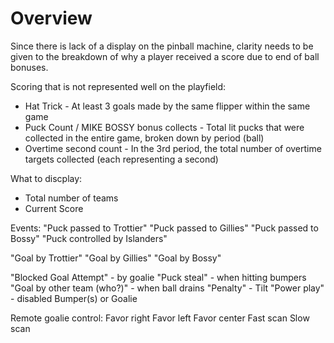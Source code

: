 # Overview
Since there is lack of a display on the pinball machine, clarity needs to be given to the breakdown of why a player received a score due to end of ball bonuses.

Scoring that is not represented well on the playfield:

+ Hat Trick - At least 3 goals made by the same flipper within the same game
+ Puck Count / MIKE BOSSY bonus collects - Total lit pucks that were collected in the entire game, broken down by period (ball)
+ Overtime second count - In the 3rd period, the total number of overtime targets collected (each representing a second)



What to discplay:
+ Total number of teams
+ Current Score

Events:
"Puck passed to Trottier"
"Puck passed to Gillies"
"Puck passed to Bossy"
"Puck controlled by Islanders"

"Goal by Trottier"
"Goal by Gillies"
"Goal by Bossy"

"Blocked Goal Attempt" - by goalie
"Puck steal" - when hitting bumpers
"Goal by other team (who?)" - when ball drains
"Penalty" - Tilt
"Power play" - disabled Bumper(s) or Goalie




Remote goalie control:
Favor right
Favor left
Favor center
Fast scan
Slow scan
